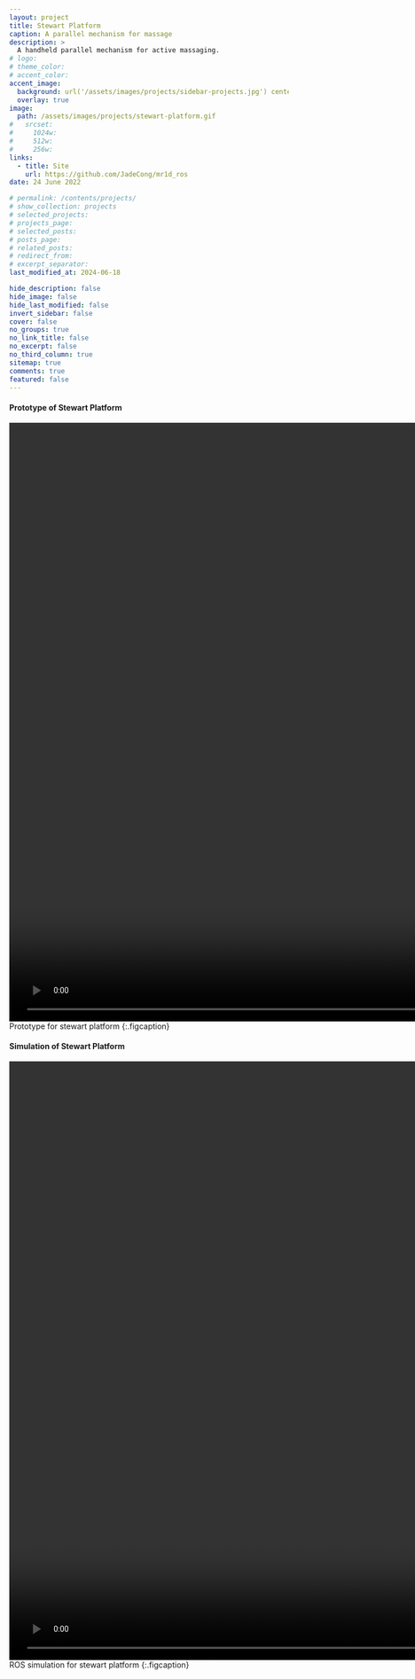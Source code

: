 ```yaml
---
layout: project
title: Stewart Platform
caption: A parallel mechanism for massage
description: >
  A handheld parallel mechanism for active massaging.
# logo:
# theme_color:
# accent_color:
accent_image:
  background: url('/assets/images/projects/sidebar-projects.jpg') center/cover
  overlay: true
image:
  path: /assets/images/projects/stewart-platform.gif
#   srcset:
#     1024w:
#     512w:
#     256w:
links:
  - title: Site
    url: https://github.com/JadeCong/mr1d_ros
date: 24 June 2022

# permalink: /contents/projects/
# show_collection: projects
# selected_projects:
# projects_page:
# selected_posts:
# posts_page:
# related_posts:
# redirect_from:
# excerpt_separator:
last_modified_at: 2024-06-18

hide_description: false
hide_image: false
hide_last_modified: false
invert_sidebar: false
cover: false
no_groups: true
no_link_title: false
no_excerpt: false
no_third_column: true
sitemap: true
comments: true
featured: false
---
```


#### Prototype of Stewart Platform

<video id="video" width="1920" height="1080" controls="" preload="auto" autoplay="true" loop="true" poster="">
  <source id="mp4" src="../../../assets/videos/projects/stewart-platform-proto.mp4" type="video/mp4">
</video>
Prototype for stewart platform
{:.figcaption}

#### Simulation of Stewart Platform

<video id="video" width="1920" height="1080" controls="" preload="auto" autoplay="true" loop="true" poster="">
  <source id="mp4" src="../../../assets/videos/projects/stewart-platform.mp4" type="video/mp4">
</video>
ROS simulation for stewart platform
{:.figcaption}

